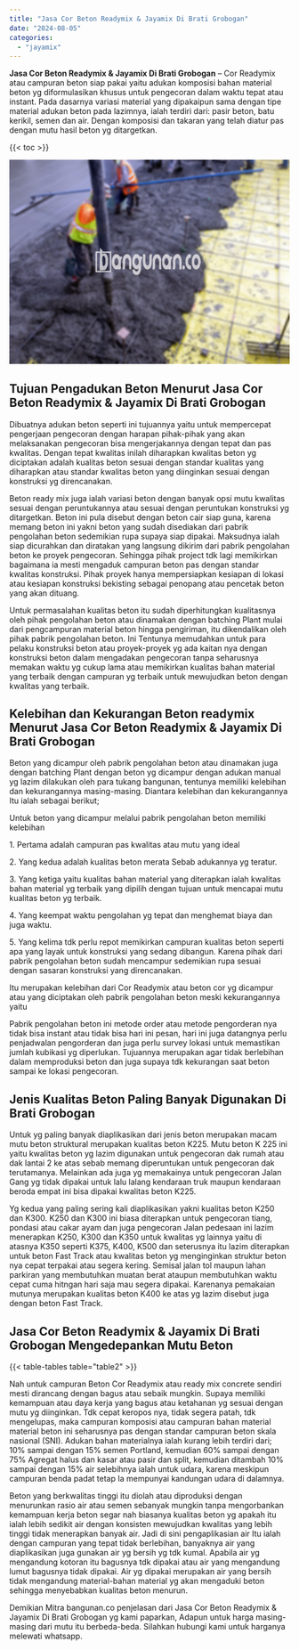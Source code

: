 ```yaml
---
title: "Jasa Cor Beton Readymix & Jayamix Di Brati Grobogan"
date: "2024-08-05"
categories: 
  - "jayamix"
---
```


**Jasa Cor Beton Readymix & Jayamix Di Brati Grobogan** – Cor Readymix atau campuran beton siap pakai yaitu adukan komposisi bahan material beton yg diformulasikan khusus untuk pengecoran dalam waktu tepat atau instant. Pada dasarnya variasi material yang dipakaipun sama dengan tipe material adukan beton pada lazimnya, ialah terdiri dari: pasir beton, batu kerikil, semen dan air. Dengan komposisi dan takaran yang telah diatur pas dengan mutu hasil beton yg ditargetkan.

{{< toc >}}

![Jasa Cor Beton Readymix & Jayamix Di Brati Grobogan](/images/jasa-cor-readymix-43.png)

## Tujuan Pengadukan Beton Menurut Jasa Cor Beton Readymix & Jayamix Di Brati Grobogan

Dibuatnya adukan beton seperti ini tujuannya yaitu untuk mempercepat pengerjaan pengecoran dengan harapan pihak-pihak yang akan melaksanakan pengecoran bisa mengerjakannya dengan tepat dan pas kwalitas. Dengan tepat kwalitas inilah diharapkan kwalitas beton yg diciptakan adalah kualitas beton sesuai dengan standar kualitas yang diharapkan atau standar kwalitas beton yang diinginkan sesuai dengan konstruksi yg direncanakan.

Beton ready mix juga ialah variasi beton dengan banyak opsi mutu kwalitas sesuai dengan peruntukannya atau sesuai dengan peruntukan konstruksi yg ditargetkan. Beton ini pula disebut dengan beton cair siap guna, karena memang beton ini yakni beton yang sudah disediakan dari pabrik pengolahan beton sedemikian rupa supaya siap dipakai. Maksudnya ialah siap dicurahkan dan diratakan yang langsung dikirim dari pabrik pengolahan beton ke proyek pengecoran. Sehingga pihak project tdk lagi memikirkan bagaimana ia mesti mengaduk campuran beton pas dengan standar kwalitas konstruksi. Pihak proyek hanya mempersiapkan kesiapan di lokasi atau kesiapan konstruksi bekisting sebagai penopang atau pencetak beton yang akan dituang.

Untuk permasalahan kualitas beton itu sudah diperhitungkan kualitasnya oleh pihak pengolahan beton atau dinamakan dengan batching Plant mulai dari pengcampuran material beton hingga pengiriman, itu dikendalikan oleh pihak pabrik pengolahan beton. Ini Tentunya memudahkan untuk para pelaku konstruksi beton atau proyek-proyek yg ada kaitan nya dengan konstruksi beton dalam mengadakan pengecoran tanpa seharusnya memakan waktu yg cukup lama atau memikirkan kualitas bahan material yang terbaik dengan campuran yg terbaik untuk mewujudkan beton dengan kwalitas yang terbaik.

## Kelebihan dan Kekurangan Beton readymix Menurut Jasa Cor Beton Readymix & Jayamix Di Brati Grobogan

Beton yang dicampur oleh pabrik pengolahan beton atau dinamakan juga dengan batching Plant dengan beton yg dicampur dengan adukan manual yg lazim dilakukan oleh para tukang bangunan, tentunya memiliki kelebihan dan kekurangannya masing-masing. Diantara kelebihan dan kekurangannya Itu ialah sebagai berikut;

Untuk beton yang dicampur melalui pabrik pengolahan beton memiliki kelebihan

1\. Pertama adalah campuran pas kwalitas atau mutu yang ideal

2\. Yang kedua adalah kualitas beton merata Sebab adukannya yg teratur.

3\. Yang ketiga yaitu kualitas bahan material yang diterapkan ialah kwalitas bahan material yg terbaik yang dipilih dengan tujuan untuk mencapai mutu kualitas beton yg terbaik.

4\. Yang keempat waktu pengolahan yg tepat dan menghemat biaya dan juga waktu.

5\. Yang kelima tdk perlu repot memikirkan campuran kualitas beton seperti apa yang layak untuk konstruksi yang sedang dibangun. Karena pihak dari pabrik pengolahan beton sudah mencampur sedemikian rupa sesuai dengan sasaran konstruksi yang direncanakan.

Itu merupakan kelebihan dari Cor Readymix atau beton cor yg dicampur atau yang diciptakan oleh pabrik pengolahan beton meski kekurangannya yaitu

Pabrik pengolahan beton ini metode order atau metode pengorderan nya tidak bisa instant atau tidak bisa hari ini pesan, hari ini juga datangnya perlu penjadwalan pengorderan dan juga perlu survey lokasi untuk memastikan jumlah kubikasi yg diperlukan. Tujuannya merupakan agar tidak berlebihan dalam memproduksi beton dan juga supaya tdk kekurangan saat beton sampai ke lokasi pengecoran.

## Jenis Kualitas Beton Paling Banyak Digunakan Di Brati Grobogan

Untuk yg paling banyak diaplikasikan dari jenis beton merupakan macam mutu beton struktural merupakan kualitas beton K225. Mutu beton K 225 ini yaitu kwalitas beton yg lazim digunakan untuk pengecoran dak rumah atau dak lantai 2 ke atas sebab memang diperuntukan untuk pengecoran dak terutamanya. Melainkan ada juga yg memakainya untuk pengecoran Jalan Gang yg tidak dipakai untuk lalu lalang kendaraan truk maupun kendaraan beroda empat ini bisa dipakai kwalitas beton K225.

Yg kedua yang paling sering kali diaplikasikan yakni kualitas beton K250 dan K300. K250 dan K300 ini biasa diterapkan untuk pengecoran tiang, pondasi atau cakar ayam dan juga pengecoran Jalan pedesaan ini lazim menerapkan K250, K300 dan K350 untuk kwalitas yg lainnya yaitu di atasnya K350 seperti K375, K400, K500 dan seterusnya itu lazim diterapkan untuk beton Fast Track atau kwalitas beton yg menginginkan struktur beton nya cepat terpakai atau segera kering. Semisal jalan tol maupun lahan parkiran yang membutuhkan muatan berat ataupun membutuhkan waktu cepat cuma hitngan hari saja mau segera dipakai. Karenanya pemakaian mutunya merupakan kualitas beton K400 ke atas yg lazim disebut juga dengan beton Fast Track.

## Jasa Cor Beton Readymix & Jayamix Di Brati Grobogan Mengedepankan Mutu Beton

{{< table-tables table="table2" >}}

Nah untuk campuran Beton Cor Readymix atau ready mix concrete sendiri mesti dirancang dengan bagus atau sebaik mungkin. Supaya memiliki kemampuan atau daya kerja yang bagus atau ketahanan yg sesuai dengan mutu yg diinginkan. Tdk cepat keropos nya, tidak segera patah, tdk mengelupas, maka campuran komposisi atau campuran bahan material material beton ini seharusnya pas dengan standar campuran beton skala nasional (SNI). Adukan bahan materialnya ialah kurang lebih terdiri dari; 10% sampai dengan 15% semen Portland, kemudian 60% sampai dengan 75% Agregat halus dan kasar atau pasir dan split, kemudian ditambah 10% sampai dengan 15% air selebihnya ialah untuk udara, karena meskipun campuran benda padat tetap Ia mempunyai kandungan udara di dalamnya.

Beton yang berkwalitas tinggi itu diolah atau diproduksi dengan menurunkan rasio air atau semen sebanyak mungkin tanpa mengorbankan kemampuan kerja beton segar nah biasanya kualitas beton yg apakah itu ialah lebih sedikit air dengan konsisten mewujudkan kwalitas yang lebih tinggi tidak menerapkan banyak air. Jadi di sini pengaplikasian air Itu ialah dengan campuran yang tepat tidak berlebihan, banyaknya air yang diaplikasikan juga gunakan air yg bersih yg tdk kumal. Apabila air yg mengandung kotoran itu bagusnya tdk dipakai atau air yang mengandung lumut bagusnya tidak dipakai. Air yg dipakai merupakan air yang bersih tidak mengandung material-bahan material yg akan mengaduki beton sehingga menyebabkan kualitas beton menurun.

Demikian Mitra bangunan.co penjelasan dari Jasa Cor Beton Readymix & Jayamix Di Brati Grobogan yg kami paparkan, Adapun untuk harga masing-masing dari mutu itu berbeda-beda. Silahkan hubungi kami untuk harganya melewati whatsapp.
